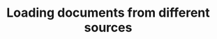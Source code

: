 ---
id: loading-documents-from-different-sources
url: annotation/net/loading-documents-from-different-sources
title: Loading documents from different sources
weight: 2
description: "Following this guide you will learn how to load PDF, Word, Excel, PowerPoint documents by local file path, stream or URL for further processing with GroupDocs.Annotation for .NET API."
keywords: Load document from file path, Load document from URL, Load document from stream
productName: GroupDocs.Annotation for .NET
hideChildren: False
structuredData:
    showOrganization: True
isMenuItemWithNoContent: True
---